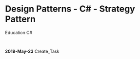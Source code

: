 <h1>Design Patterns - C# - Strategy Pattern</h1>

<p>Education C#</p>

<br>
<p><b>2019-May-23</b> Create_Task</p>